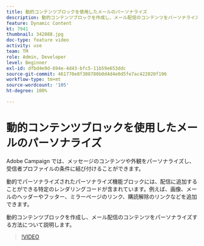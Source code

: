 ```yaml
---
title: 動的コンテンツブロックを使用したメールのパーソナライズ
description: 動的コンテンツブロックを作成し、メール配信のコンテンツをパーソナライズする方法について説明します。
feature: Dynamic Content
kt: 7941
thumbnail: 342088.jpg
doc-type: feature video
activity: use
team: TM
role: Admin, Developer
level: Beginner
exl-id: dfbd4e9d-694e-4d43-bfc5-11b59e653ddc
source-git-commit: 461770e8f308780b0d4d4e0d5fe7ac422020f196
workflow-type: tm+mt
source-wordcount: '105'
ht-degree: 100%

---
```


# 動的コンテンツブロックを使用したメールのパーソナライズ

Adobe Campaign では、メッセージのコンテンツや外観をパーソナライズし、受信者プロファイルの条件に結び付けることができます。

動的でパーソナライズされたパーソナライズ機能ブロックには、配信に追加することができる特定のレンダリングコードが含まれています。例えば、画像、メールのヘッダーやフッター、ミラーページのリンク、購読解除のリンクなどを追加できます。

動的コンテンツブロックを作成し、メール配信のコンテンツをパーソナライズする方法について説明します。

>[!VIDEO](https://video.tv.adobe.com/v/342088?quality=12)
